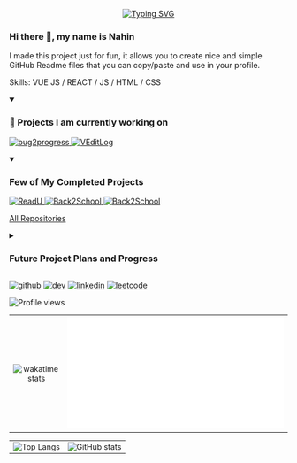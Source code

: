 <p align="center">
<a href="https://git.io/typing-svg"><img src="https://readme-typing-svg.demolab.com?font=Fira+Code&duration=3000&pause=500&color=00FF00&center=true&width=600&lines=%F0%9F%99%8B%E2%80%8D%E2%99%82%EF%B8%8F+I+am+Sahriar+Nur+Nahin;%F0%9F%A7%B0+Currently+working+on+Bug2progress+and+VeditLog;+%F0%9F%8C%B1+Learning+Golang;%F0%9F%91%8D+Interested+in+Open+Source+and+Cryptography;%F0%9F%A7%AD+Hobby+%3A++video+production+and+writing" alt="Typing SVG" /></a>
</p>

### Hi there 👋, my name is Nahin

I made this project just for fun, it allows you to create nice and simple GitHub Readme files that you can copy/paste and use in your profile.

Skills: VUE JS / REACT / JS / HTML / CSS

<details open> 
  <summary><h3>📘 Projects I am currently working on</h3></summary>
  <p align="left">
    <a href="https://github.com/snh1999/bug2progress">
        <img width="278" src="https://denvercoder1-github-readme-stats.vercel.app/api/pin/?username=snh1999&repo=bug2progress&theme=dark&bg_color=1F222E&title_color=00FF00&hide_border=true&icon_color=F8D866&show_icons=true" alt="bug2progress">
    </a>
    <a href="https://github.com/snh1999/VEditLog">
        <img width="278" src="https://denvercoder1-github-readme-stats.vercel.app/api/pin/?username=snh1999&repo=VEditLog&theme=dark&bg_color=1F222E&title_color=00FF00&hide_border=true&icon_color=F8D866&show_icons=true" alt="VEditLog">
    </a>
  </p>

<details open> 
  <summary><h3>Few of My Completed Projects</h3></summary>
  <p align="left">
    <a href="https://github.com/snh1999/ReadU">
        <img width="278" src="https://denvercoder1-github-readme-stats.vercel.app/api/pin/?username=snh1999&repo=ReadU&theme=dark&bg_color=1F222E&title_color=00FF00&hide_border=true&icon_color=F8D866&show_icons=true" alt="ReadU">
    </a>
    <a href="https://github.com/snh1999/Back2School">
        <img width="278" src="https://denvercoder1-github-readme-stats.vercel.app/api/pin/?username=snh1999&repo=Back2School&theme=dark&bg_color=1F222E&title_color=00FF00&hide_border=true&icon_color=F8D866&show_icons=true" alt="Back2School">
    </a>
    <a href="https://github.com/snh1999/JetBrainsAcademy">
        <img width="278" src="https://denvercoder1-github-readme-stats.vercel.app/api/pin/?username=snh1999&repo=JetBrainsAcademy&theme=dark&bg_color=1F222E&title_color=00FF00&hide_border=true&icon_color=F8D866&show_icons=true" alt="Back2School">
    </a>
  </p>

<a href="https://github.com/snh1999?tab=repositories&q=&type=&language=&sort=names">All Repositories</a>

</details>

<details close>
  <summary><h3>Future Project Plans and Progress</h3></summary>
  <ul> 
    <li> <b> Manim_Canvas: </b> <i>GUI for Open source Manim </i></li>  
    This work was under development for some time, It will require some work before it is released
    <li> <b> Typing Practice: </b> <i> Typing tutor adjusting on current performance analytics</i> </li>
    Started gathering resources, It might become the next project
    <li> <b> Search_red: </b> <i>App for finding blood donors available nearby.</i></li>
    <li> <b> Latex-Markdown-Html: </b> <i>App to adjust and convert between markdown, tex and html files</i> </li>
    Only issue is Latex feels really hard to me 😶‍🌫️ 
  </oul>
</details>

[<img src='https://cdn.jsdelivr.net/npm/simple-icons@3.0.1/icons/github.svg' alt='github' height='40'>](https://github.com/snh1999) [<img src='https://cdn.jsdelivr.net/npm/simple-icons@3.0.1/icons/hashnode.svg' alt='dev' height='40'>](https://nahin.hashnode.dev/) [<img src='https://cdn.jsdelivr.net/npm/simple-icons@3.0.1/icons/linkedin.svg' alt='linkedin' height='40'>](https://www.linkedin.com/in/https://www.linkedin.com/in/sahriarnur//) [<img src='https://cdn.jsdelivr.net/npm/simple-icons@3.0.1/icons/leetcode.svg' alt='leetcode' height='40'>](https://leetcode.com/shariarnurnahin99/)

![Profile views](https://gpvc.arturio.dev/snh1999)

|                                                                                                                                                                                                                                  |                                                  |
| :------------------------------------------------------------------------------------------------------------------------------------------------------------------------------------------------------------------------------: | :----------------------------------------------: |
| ![wakatime stats](https://github-readme-stats.vercel.app/api/wakatime?username=snh1999&api_domain=wakapi.dev&theme=chartreuse-dark&custom_title=Recent%20Stats%20from%20Wakapi&layout=compact&range=last_30_days&langs_count=10) | ![wakapi metrics](./metrics.plugin.wakatime.svg) |

|                                                                                                                                                                                                                 |                                                                                                                                                                                                            |
| :-------------------------------------------------------------------------------------------------------------------------------------------------------------------------------------------------------------: | :--------------------------------------------------------------------------------------------------------------------------------------------------------------------------------------------------------: |
| ![Top Langs](https://github-readme-stats.vercel.app/api/top-langs/?username=snh1999&layout=compact&langs_count=8&exclude_repo=ludo_project&theme=chartreuse-dark&custom_title=Language%20stats%20from%20github) | ![GitHub stats](https://github-readme-stats.vercel.app/api?username=snh1999&hide=contribs,prs&count_private=true&show_icons=true&theme=chartreuse-dark&custom_title=Github%20Stats&exclude_repo=[snh1999]) |

